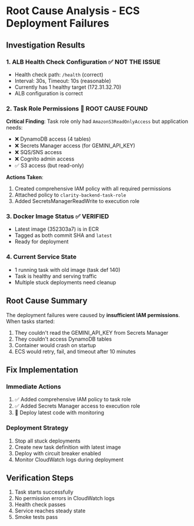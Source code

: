 # Root Cause Analysis - ECS Deployment Failures

## Investigation Results

### 1. ALB Health Check Configuration ✅ NOT THE ISSUE
- Health check path: `/health` (correct)
- Interval: 30s, Timeout: 10s (reasonable)
- Currently has 1 healthy target (172.31.32.70)
- ALB configuration is correct

### 2. Task Role Permissions 🔴 ROOT CAUSE FOUND
**Critical Finding**: Task role only had `AmazonS3ReadOnlyAccess` but application needs:
- ❌ DynamoDB access (4 tables)
- ❌ Secrets Manager access (for GEMINI_API_KEY)
- ❌ SQS/SNS access
- ❌ Cognito admin access
- ✅ S3 access (but read-only)

**Actions Taken**:
1. Created comprehensive IAM policy with all required permissions
2. Attached policy to `clarity-backend-task-role`
3. Added SecretsManagerReadWrite to execution role

### 3. Docker Image Status ✅ VERIFIED
- Latest image (352303a7) is in ECR
- Tagged as both commit SHA and `latest`
- Ready for deployment

### 4. Current Service State
- 1 running task with old image (task def 140)
- Task is healthy and serving traffic
- Multiple stuck deployments need cleanup

## Root Cause Summary

The deployment failures were caused by **insufficient IAM permissions**. When tasks started:
1. They couldn't read the GEMINI_API_KEY from Secrets Manager
2. They couldn't access DynamoDB tables
3. Container would crash on startup
4. ECS would retry, fail, and timeout after 10 minutes

## Fix Implementation

### Immediate Actions
1. ✅ Added comprehensive IAM policy to task role
2. ✅ Added Secrets Manager access to execution role
3. 🔄 Deploy latest code with monitoring

### Deployment Strategy
1. Stop all stuck deployments
2. Create new task definition with latest image
3. Deploy with circuit breaker enabled
4. Monitor CloudWatch logs during deployment

## Verification Steps
1. Task starts successfully
2. No permission errors in CloudWatch logs
3. Health check passes
4. Service reaches steady state
5. Smoke tests pass